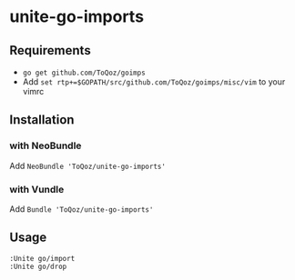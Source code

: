 # unite-go-imports

## Requirements

- `go get github.com/ToQoz/goimps`
- Add `set rtp+=$GOPATH/src/github.com/ToQoz/goimps/misc/vim` to your vimrc

## Installation

### with NeoBundle

Add `NeoBundle 'ToQoz/unite-go-imports'`

### with Vundle

Add `Bundle 'ToQoz/unite-go-imports'`

## Usage

```
:Unite go/import
:Unite go/drop
```
